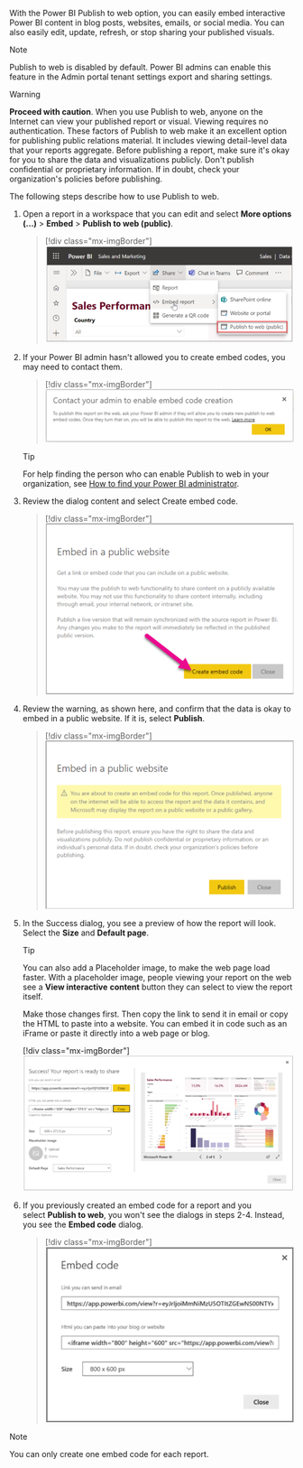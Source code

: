 With the Power BI Publish to web option, you can easily embed interactive Power BI content in blog posts, websites, emails, or social media. You can also easily edit, update, refresh, or stop sharing your published visuals.

> [!Note]
> Publish to web is disabled by default. Power BI admins can enable this feature in the Admin portal tenant settings export and sharing settings.

> [!Warning]
> **Proceed with caution**. When you use Publish to web, anyone on the Internet can view your published report or visual. Viewing requires no authentication. These factors of Publish to web make it an excellent option for publishing public relations material. It includes viewing detail-level data that your reports aggregate. Before publishing a report, make sure it's okay for you to share the data and visualizations publicly. Don't publish confidential or proprietary information. If in doubt, check your organization's policies before publishing.

The following steps describe how to use Publish to web.

1. Open a report in a workspace that you can edit and select **More options (...)** > **Embed** > **Publish to web (public)**.

   > [!div class="mx-imgBorder"]
   > [![Screenshot of Power BI Sales and Marketing with the Share menu expanded, Embed report selected, and Publish to web (public) highlighted.](../media/7-publish.png)](../media/7-publish.png#lightbox)

1. If your Power BI admin hasn't allowed you to create embed codes, you may need to contact them.

   > [!div class="mx-imgBorder"]
   > [![Screenshot of the message box showing Contact your admin to enable code creation.](../media/7-contact.png)](../media/7-contact.png#lightbox)

   > [!tip]
   > For help finding the person who can enable Publish to web in your organization, see [How to find your Power BI administrator](https://docs.microsoft.com/power-bi/collaborate-share/service-publish-to-web?azure-portal=true#find-your-power-bi-administrator).

1. Review the dialog content and select Create embed code.

   > [!div class="mx-imgBorder"]
   > [![Screenshot of the Embed in a public website dialog with an arrow to the Create embed code button.](../media/7-code.png)](../media/7-code.png#lightbox)

1. Review the warning, as shown here, and confirm that the data is okay to embed in a public website. If it is, select **Publish**.

   > [!div class="mx-imgBorder"]
   > [![Screenshot of the Embed in a public website dialog with the warning.](../media/7-warning.png)](../media/7-warning.png#lightbox)

1. In the Success dialog, you see a preview of how the report will look. Select the **Size** and **Default page**.

   > [!tip]
   > You can also add a Placeholder image, to make the web page load faster. With a placeholder image, people viewing your report on the web see a **View interactive** **content** button they can select to view the report itself.
   >
   > Make those changes first. Then copy the link to send it in email or copy the HTML to paste into a website. You can embed it in code such as an iFrame or paste it directly into a web page or blog.
   >
   > [!div class="mx-imgBorder"]
   > [![Screenshot of the report with the message Success! Your report is ready to share.](../media/7-success.png)](../media/7-success.png#lightbox)

1. If you previously created an embed code for a report and you select **Publish to web**, you won't see the dialogs in steps 2-4. Instead, you see the **Embed code** dialog.

   > [!div class="mx-imgBorder"]
   > [![Graphic of screen shot associated with creating embed code.](../media/7-embed.png)](../media/7-embed.png#lightbox)

> [!note]
> You can only create one embed code for each report.
